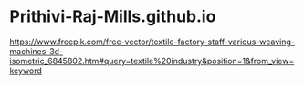 # Prithivi-Raj-Mills.github.io
https://www.freepik.com/free-vector/textile-factory-staff-various-weaving-machines-3d-isometric_6845802.htm#query=textile%20industry&position=1&from_view=keyword